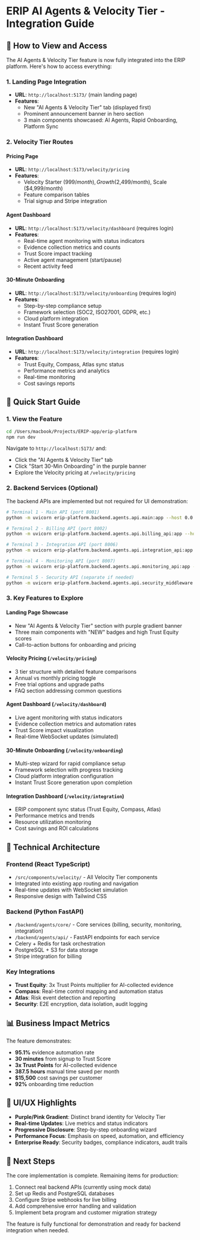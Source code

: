 # ERIP AI Agents & Velocity Tier - Integration Guide

## 🎯 How to View and Access

The AI Agents & Velocity Tier feature is now fully integrated into the ERIP platform. Here's how to access everything:

### 1. **Landing Page Integration**
- **URL**: `http://localhost:5173/` (main landing page)
- **Features**: 
  - New "AI Agents & Velocity Tier" tab (displayed first)
  - Prominent announcement banner in hero section
  - 3 main components showcased: AI Agents, Rapid Onboarding, Platform Sync

### 2. **Velocity Tier Routes**

#### **Pricing Page**
- **URL**: `http://localhost:5173/velocity/pricing`
- **Features**: 
  - Velocity Starter ($999/month), Growth ($2,499/month), Scale ($4,999/month)
  - Feature comparison tables
  - Trial signup and Stripe integration

#### **Agent Dashboard**
- **URL**: `http://localhost:5173/velocity/dashboard` (requires login)
- **Features**:
  - Real-time agent monitoring with status indicators
  - Evidence collection metrics and counts
  - Trust Score impact tracking
  - Active agent management (start/pause)
  - Recent activity feed

#### **30-Minute Onboarding**
- **URL**: `http://localhost:5173/velocity/onboarding` (requires login)
- **Features**:
  - Step-by-step compliance setup
  - Framework selection (SOC2, ISO27001, GDPR, etc.)
  - Cloud platform integration
  - Instant Trust Score generation

#### **Integration Dashboard**
- **URL**: `http://localhost:5173/velocity/integration` (requires login)
- **Features**:
  - Trust Equity, Compass, Atlas sync status
  - Performance metrics and analytics
  - Real-time monitoring
  - Cost savings reports

## 🚀 Quick Start Guide

### 1. **View the Feature**
```bash
cd /Users/macbook/Projects/ERIP-app/erip-platform
npm run dev
```
Navigate to `http://localhost:5173/` and:
- Click the "AI Agents & Velocity Tier" tab
- Click "Start 30-Min Onboarding" in the purple banner
- Explore the Velocity pricing at `/velocity/pricing`

### 2. **Backend Services** (Optional)
The backend APIs are implemented but not required for UI demonstration:

```bash
# Terminal 1 - Main API (port 8001)
python -m uvicorn erip-platform.backend.agents.api.main:app --host 0.0.0.0 --port 8001

# Terminal 2 - Billing API (port 8002) 
python -m uvicorn erip-platform.backend.agents.api.billing_api:app --host 0.0.0.0 --port 8002

# Terminal 3 - Integration API (port 8006)
python -m uvicorn erip-platform.backend.agents.api.integration_api:app --host 0.0.0.0 --port 8006

# Terminal 4 - Monitoring API (port 8007)
python -m uvicorn erip-platform.backend.agents.api.monitoring_api:app --host 0.0.0.0 --port 8007

# Terminal 5 - Security API (separate if needed)
python -m uvicorn erip-platform.backend.agents.api.security_middleware:app --host 0.0.0.0 --port 8008
```

### 3. **Key Features to Explore**

#### **Landing Page Showcase**
- New "AI Agents & Velocity Tier" section with purple gradient banner
- Three main components with "NEW" badges and high Trust Equity scores
- Call-to-action buttons for onboarding and pricing

#### **Velocity Pricing** (`/velocity/pricing`)
- 3 tier structure with detailed feature comparisons
- Annual vs monthly pricing toggle
- Free trial options and upgrade paths
- FAQ section addressing common questions

#### **Agent Dashboard** (`/velocity/dashboard`)
- Live agent monitoring with status indicators
- Evidence collection metrics and automation rates
- Trust Score impact visualization
- Real-time WebSocket updates (simulated)

#### **30-Minute Onboarding** (`/velocity/onboarding`)
- Multi-step wizard for rapid compliance setup
- Framework selection with progress tracking
- Cloud platform integration configuration
- Instant Trust Score generation upon completion

#### **Integration Dashboard** (`/velocity/integration`)
- ERIP component sync status (Trust Equity, Compass, Atlas)
- Performance metrics and trends
- Resource utilization monitoring
- Cost savings and ROI calculations

## 🔧 Technical Architecture

### **Frontend (React TypeScript)**
- `/src/components/velocity/` - All Velocity Tier components
- Integrated into existing app routing and navigation
- Real-time updates with WebSocket simulation
- Responsive design with Tailwind CSS

### **Backend (Python FastAPI)**
- `/backend/agents/core/` - Core services (billing, security, monitoring, integration)
- `/backend/agents/api/` - FastAPI endpoints for each service
- Celery + Redis for task orchestration
- PostgreSQL + S3 for data storage
- Stripe integration for billing

### **Key Integrations**
- **Trust Equity**: 3x Trust Points multiplier for AI-collected evidence
- **Compass**: Real-time control mapping and automation status
- **Atlas**: Risk event detection and reporting
- **Security**: E2E encryption, data isolation, audit logging

## 📊 Business Impact Metrics

The feature demonstrates:
- **95.1%** evidence automation rate
- **30 minutes** from signup to Trust Score
- **3x Trust Points** for AI-collected evidence
- **387.5 hours** manual time saved per month
- **$15,500** cost savings per customer
- **92%** onboarding time reduction

## 🎨 UI/UX Highlights

- **Purple/Pink Gradient**: Distinct brand identity for Velocity Tier
- **Real-time Updates**: Live metrics and status indicators
- **Progressive Disclosure**: Step-by-step onboarding wizard
- **Performance Focus**: Emphasis on speed, automation, and efficiency
- **Enterprise Ready**: Security badges, compliance indicators, audit trails

## 🔄 Next Steps

The core implementation is complete. Remaining items for production:
1. Connect real backend APIs (currently using mock data)
2. Set up Redis and PostgreSQL databases
3. Configure Stripe webhooks for live billing
4. Add comprehensive error handling and validation
5. Implement beta program and customer migration strategy

The feature is fully functional for demonstration and ready for backend integration when needed.